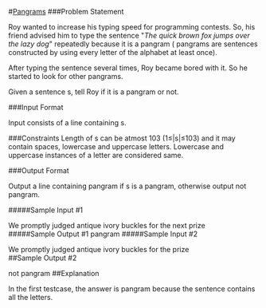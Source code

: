 #[Pangrams](https://www.hackerrank.com/challenges/pangrams/copy-from/10449446)
###Problem Statement

Roy wanted to increase his typing speed for programming contests. So, his friend advised him to type the sentence "*The quick brown fox jumps over the lazy dog*" repeatedly because it is a pangram ( pangrams are sentences constructed by using every letter of the alphabet at least once).

After typing the sentence several times, Roy became bored with it. So he started to look for other pangrams.

Given a sentence s, tell Roy if it is a pangram or not.

###Input Format

Input consists of a line containing s.

###Constraints 
Length of s can be atmost 103 (1≤|s|≤103) and it may contain spaces, lowercase and uppercase letters. Lowercase and uppercase instances of a letter are considered same.

###Output Format

Output a line containing pangram if s is a pangram, otherwise output not pangram.

#####Sample Input #1

We promptly judged antique ivory buckles for the next prize    
#####Sample Output #1
pangram
#####Sample Input #2

We promptly judged antique ivory buckles for the prize    
##Sample Output #2

not pangram
##Explanation

In the first testcase, the answer is pangram because the sentence contains all the letters.
